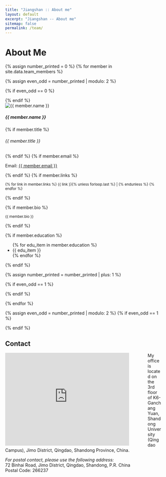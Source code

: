 ```yaml
---
title: "Jiangshan :: About me"
layout: default
excerpt: "Jiangshan -- About me"
sitemap: false
permalink: /team/
---
```


<div class="px-2 gx-2">

# About Me

{% assign number_printed = 0 %}
{% for member in site.data.team_members %}

{% assign even_odd = number_printed | modulo: 2 %}

{% if even_odd == 0 %}
<div class="row">
{% endif %}

<div class="col-sm-6 clearfix">

<!-- Card -->
<div class="card mb-3 border-0" style="width: 100%">
  <div class="row g-0">
    <div class="col-md-4">
      <img src="{{ site.url }}{{ site.baseurl }}/images/teampic/{{ member.photo }}" class="img-fluid rounded-start" alt="{{ member.name }}">
    </div>
    <div class="col-md-8">
      <div class="card-body">
        <h5 class="card-title">{{ member.name }}</h5>
        {% if member.title %}
        <h6 class="card-subtitle mb-2 text-muted">{{ member.title }}</h6>
        {% endif %}
        {% if member.email %}
        <p class="card-text">Email: <a href="mailto:{{ member.email }}">{{ member.email }}</a></p>
        {% endif %}
        {% if member.links %}
        <p class="card-text" style="width: 100%">
          <small>
            {% for link in member.links %}
              {{ link }}{% unless forloop.last %} | {% endunless %}
            {% endfor %}
          </small>
        </p>
        {% endif %}
      </div>
    </div>
  </div>
</div>

{% if member.bio %}
<p><small>{{ member.bio }}</small></p>
{% endif %}

{% if member.education %}
<ul>
  {% for edu_item in member.education %}
  <li>{{ edu_item }}</li>
  {% endfor %}
</ul>
{% endif %}
</div>

{% assign number_printed = number_printed | plus: 1 %}

{% if even_odd == 1 %}
</div>
{% endif %}

{% endfor %}

{% assign even_odd = number_printed | modulo: 2 %}
{% if even_odd == 1 %}
</div>
{% endif %}

## Contact

<div class="row">
  <div id="rc7-map" style="width: 450px; float: left; margin-right: 10px">
    <iframe src="https://map.baidu.com/search/%E5%B1%B1%E4%B8%9C%E5%A4%A7%E5%AD%A6(%E9%9D%92%E5%B2%9B%E6%A0%A1%E5%8C%BA)/@13434831.265,4326352.12,16z?querytype=s&da_src=shareurl&wd=%E5%B1%B1%E4%B8%9C%E5%A4%A7%E5%AD%A6(%E9%9D%92%E5%B2%9B%E6%A0%A1%E5%8C%BA)&c=236&src=0&wd2=%E9%9D%92%E5%B2%9B%E5%B8%82%E5%8D%B3%E5%A2%A8%E5%8C%BA&pn=0&sug=1&l=12&b=(13341933.54,4254437.34;13461741.54,4315941.34)&from=webmap&biz_forward=%7B%22scaler%22:1,%22styles%22:%22pl%22%7D&sug_forward=533a74c36e163bc3b23c81fc&device_ratio=1" width="400" height="300" style="border:0;" allowfullscreen loading="lazy" referrerpolicy="no-referrer-when-downgrade"></iframe>
  </div>

  <p>
    My office is located on the 3rd floor of K6-Ganchang Yuan, <br />
    Shandong University (Qingdao Campus), Jimo District, Qingdao, Shandong Province, China.
  </p>

  <p>
    <em>For postal contact, please use the following address:</em> <br />
    72 Binhai Road, Jimo District, Qingdao, Shandong, P.R. China <br />
    Postal Code: 266237
  </p>
</div>

</div>
